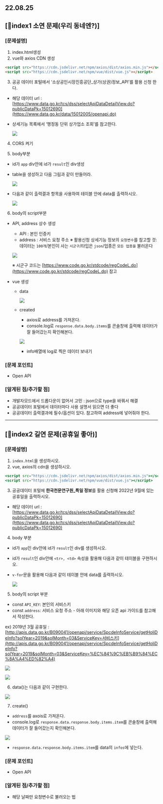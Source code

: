 ## 22.08.25

## [🦊index1 소연 문제(우리 동네엔?)]

### [문제설명]

1. index.html생성
2. vue와 axios CDN 생성

```html
<script src="https://cdn.jsdelivr.net/npm/axios/dist/axios.min.js"></script>
<script src="https://cdn.jsdelivr.net/npm/vue/dist/vue.js"></script>
```

3. 공공 데이터 포털에서 ‘소상공인시장진흥공단\_상가(상권)정보\_API’를 활용 신청 한다.

- 해당 데이터 url : [https://www.data.go.kr/tcs/dss/selectApiDataDetailView.do?publicDataPk=15012690](https://www.data.go.kr/data/15012005/openapi.do)

- 상세기능 목록에서 ‘행정동 단위 상가업소 조회’를 참고한다.

  ![](../img/8_29_11.jpg)

4. CORS 켜기

5. body부분

- id가 `app` div안에 id가 `result`인 div생성
- table을 생성하고 다음 그림과 같이 만들어라.

  ![](../img/8_29_1.jpg)

- 다음과 같이 출력결과 항목을 사용하여 테이블 안에 data를 출력하시오.

  ![](../img/8_29_2.jpg)

6. body의 script부분

- API, address 상수 생성

  - API : 본인 인증키
  - address : 서비스 요청 주소
    ※ 활용신청 상세기능 정보의 `요청변수`를 참고할 것: 데이터는 `100개`/본인이 사는 `시군구`/타입은 `json`/업종은 `모든 업종을` 불러온다

  ![](../img/8_29_3.jpg)

  ※ 시군구 코드는 [https://www.code.go.kr/stdcode/regCodeL.do](https://www.code.go.kr/stdcode/regCodeL.do) 참고

- vue 생성

  - data

    ![](../img/8_29_4.jpg)

  - created

    - axios로 address를 가져온다.
    - console.log로 `response.data.body.items`를 콘솔창에 출력해 데이터가 잘 들어갔는지 확인해본다.

    ![](../img/8_29_5.jpg)

    - info배열에 log로 찍은 데이터 보내기

### [문제 포인트]

- Open API

### [알게된 점/추가할 점]

- 개발자모드에서 드롭다운이 없어서 고민 : json으로 type을 바꿔서 해결
- 공공데이터 포털에서 데이터마다 사용 설명서 읽으면 더 좋다
- 공공데이터 출력결과에 필수/옵션이 있다. 참고하여 address에 넣어줘야 한다.

<hr/>

## [🐼index2 길연 문제(공휴일 좋아)]

### [문제설명]

1. `index.html`을 생성하시오.
2. vue, axios의 cdn을 생성하시오.

```jsx
<script src="https://cdn.jsdelivr.net/npm/axios/dist/axios.min.js"></script>
<script src="https://cdn.jsdelivr.net/npm/vue/dist/vue.js"></script>
```

3. 공공데이터 포털에 **한국천문연구원\_특일 정보**를 활용 신청해 2022년 9월에 있는 공휴일을 출력하시오.

- 해당 데이터 url : [https://www.data.go.kr/tcs/dss/selectApiDataDetailView.do?publicDataPk=15012690](https://www.data.go.kr/tcs/dss/selectApiDataDetailView.do?publicDataPk=15012690)

4. body 부분

- id가 `app`인 div안에 id가 `result`인 div를 생성하시오.
- id가 `result`인 div안에 `<tr>, <td>` 속성을 활용해 다음과 같이 테이블을 구현하시오.
- `v-for`문을 활용해 다음과 같이 테이블 안에 data를 출력하시오.

  ![](../img/8_29_6.png)

5. body의 script 부분

- const `API_KEY`: 본인의 서비스키
- const `address`: 서비스 요청 주소 - 아래 이미지와 해당 오픈 api 가이드를 참고해서 작성한다.

ex) 2019년 3월 공휴일 : [http://apis.data.go.kr/B090041/openapi/service/SpcdeInfoService/getHoliDeInfo?solYear=2019&solMonth=03&ServiceKey=서비스키](http://apis.data.go.kr/B090041/openapi/service/SpcdeInfoService/getHoliDeInfo?solYear=2019&solMonth=03&ServiceKey=%EC%84%9C%EB%B9%84%EC%8A%A4%ED%82%A4)

![](../img/8_29_7.png)

![](../img/8_29_8.png)

6. data()는 다음과 같이 구현한다.

![](../img/8_29_9.png)

7. create()

- `address`를 axois로 가져온다.
- console.log로 `response.data.response.body.items.item`를 콘솔창에 출력해 데이터가 잘 들어갔는지 확인해본다.

![](../img/8_29_10.png)

- `response.data.response.body.items.item`를 data의 `infos`에 넣는다.

### [문제 포인트]

- Open API

### [알게된 점/추가할 점]

- 해당 날짜만 요청변수로 불러오는 법
